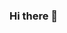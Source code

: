 ### Hi there 👋

<!--
**SkillerEnte/SkillerEnte** is a ✨ _special_ ✨ repository because its `README.md` (this file) appears on your GitHub profile.

- 🔭 I’m currently working on Economy-
- 🌱 I’m currently learning Java
-->
